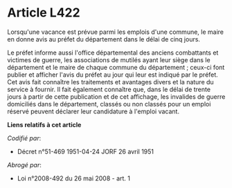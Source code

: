 # Article L422

Lorsqu'une vacance est prévue parmi les emplois d'une commune, le maire en donne avis au préfet du département dans le délai
de cinq jours.

Le préfet informe aussi l'office départemental des anciens combattants et victimes de guerre, les associations de mutilés
ayant leur siège dans le département et le maire de chaque commune du département ; ceux-ci font publier et afficher l'avis
du préfet au jour qui leur est indiqué par le préfet. Cet avis fait connaître les traitements et avantages divers et la
nature du service à fournir. Il fait également connaître que, dans le délai de trente jours à partir de cette publication et
de cet affichage, les invalides de guerre domiciliés dans le département, classés ou non classés pour un emploi réservé
peuvent déclarer leur candidature à l'emploi vacant.

**Liens relatifs à cet article**

_Codifié par_:

  - Décret n°51-469 1951-04-24 JORF 26 avril 1951

_Abrogé par_:

  - Loi n°2008-492 du 26 mai 2008 - art. 1
